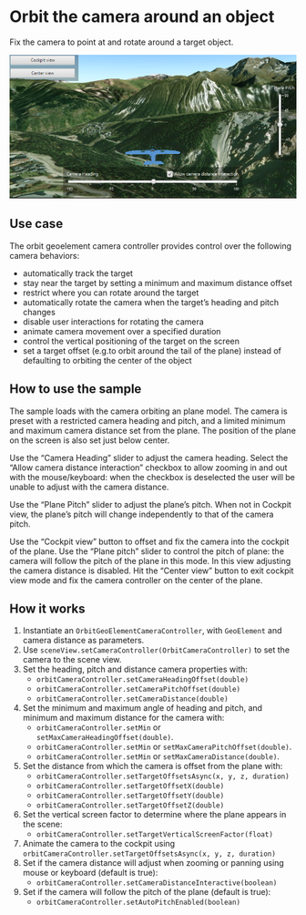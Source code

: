 # Orbit the camera around an object

Fix the camera to point at and rotate around a target object.

![](OrbitTheCameraAroundAnObject.png)

## Use case

The orbit geoelement camera controller provides control over the
following camera behaviors:

  - automatically track the target
  - stay near the target by setting a minimum and maximum distance
    offset
  - restrict where you can rotate around the target
  - automatically rotate the camera when the target’s heading and pitch
    changes
  - disable user interactions for rotating the camera
  - animate camera movement over a specified duration
  - control the vertical positioning of the target on the screen
  - set a target offset (e.g.to orbit around the tail of the plane)
    instead of defaulting to orbiting the center of the object

## How to use the sample

The sample loads with the camera orbiting an plane model. The camera is
preset with a restricted camera heading and pitch, and a limited minimum
and maximum camera distance set from the plane. The position of the
plane on the screen is also set just below center.

Use the “Camera Heading” slider to adjust the camera heading. Select the
“Allow camera distance interaction” checkbox to allow zooming in and out
with the mouse/keyboard: when the checkbox is deselected the user will
be unable to adjust with the camera distance.

Use the “Plane Pitch” slider to adjust the plane’s pitch. When not in
Cockpit view, the plane’s pitch will change independently to that of the
camera pitch.

Use the “Cockpit view” button to offset and fix the camera into the
cockpit of the plane. Use the “Plane pitch” slider to control the pitch
of plane: the camera will follow the pitch of the plane in this mode. In
this view adjusting the camera distance is disabled. Hit the “Center
view” button to exit cockpit view mode and fix the camera controller on
the center of the plane.

## How it works

1.  Instantiate an `OrbitGeoElementCameraController`, with `GeoElement`
    and camera distance as parameters.
2.  Use `sceneView.setCameraController(OrbitCameraController)` to set
    the camera to the scene view.
3.  Set the heading, pitch and distance camera properties with:
      - `orbitCameraController.setCameraHeadingOffset(double)`
      - `orbitCameraController.setCameraPitchOffset(double)`
      - `orbitCameraController.setCameraDistance(double)`
4.  Set the minimum and maximum angle of heading and pitch, and minimum
    and maximum distance for the camera with:
      - `orbitCameraController.setMin` or
        `setMaxCameraHeadingOffset(double)`.
      - `orbitCameraController.setMin` or
        `setMaxCameraPitchOffset(double)`.
      - `orbitCameraController.setMin` or
        `setMaxCameraDistance(double)`.
5.  Set the distance from which the camera is offset from the plane
    with:
      - `orbitCameraController.setTargetOffsetsAsync(x, y, z, duration)`
      - `orbitCameraController.setTargetOffsetX(double)`
      - `orbitCameraController.setTargetOffsetY(double)`
      - `orbitCameraController.setTargetOffsetZ(double)`
6.  Set the vertical screen factor to determine where the plane appears
    in the scene:
      - `orbitCameraController.setTargetVerticalScreenFactor(float)`
7.  Animate the camera to the cockpit using
    `orbitCameraController.setTargetOffsetsAsync(x, y, z, duration)`
8.  Set if the camera distance will adjust when zooming or panning using
    mouse or keyboard (default is true):
      - `orbitCameraController.setCameraDistanceInteractive(boolean)`
9.  Set if the camera will follow the pitch of the plane (default is
    true):
      - `orbitCameraController.setAutoPitchEnabled(boolean)`
